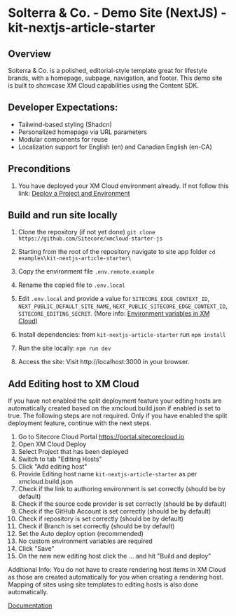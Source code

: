 # Solterra & Co. - Demo Site (NextJS) - kit-nextjs-article-starter

## Overview
Solterra & Co. is a polished, editorial-style template great for lifestyle brands, with a homepage, subpage, navigation, and footer. This demo site is built to showcase XM Cloud capabilities using the Content SDK.

## Developer Expectations:
* Tailwind-based styling (Shadcn)
* Personalized homepage via URL parameters
* Modular components for reuse
* Localization support for English (en) and Canadian English (en-CA)

## Preconditions
1. You have deployed your XM Cloud environment already. If not follow this link: [Deploy a Project and Environment](https://doc.sitecore.com/xmc/en/developers/xm-cloud/deploy-a-project-and-environment.html)

## Build and run site locally
1. Clone the repository (if not yet done) 
    ```git clone https://github.com/Sitecore/xmcloud-starter-js```
2. Starting from the root of the repository navigate to site app folder
    ```cd examples\kit-nextjs-article-starter\```
3. Copy the environment file ```.env.remote.example```
4. Rename the copied file to ```.env.local```
5. Edit ```.env.local``` and provide a value for ```SITECORE_EDGE_CONTEXT_ID```, ```NEXT_PUBLIC_DEFAULT_SITE_NAME```, ```NEXT_PUBLIC_SITECORE_EDGE_CONTEXT_ID```, ```SITECORE_EDITING_SECRET```. (More info: [Environment variables in XM Cloud](https://doc.sitecore.com/xmc/en/developers/xm-cloud/get-the-environment-variables-for-a-site.html))

6. Install dependencies:
   from ```kit-nextjs-article-starter``` run ```npm install```
7. Run the site locally: 
    ```npm run dev```
8. Access the site:
Visit http://localhost:3000 in your browser.

## Add Editing host to XM Cloud
If you have not enabled the split deployment feature your edting hosts are automatically created based on the xmcloud.build.json if enabled is set to true. The following steps are not required. Only if you have enabled the split deployment feature, continue with the next steps.

1. Go to Sitecore Cloud Portal https://portal.sitecorecloud.io
2. Open XM Cloud Deploy
3. Select Project that has been deployed
4. Switch to tab "Editing Hosts"
5. Click "Add editing host"
6. Provide Editing host name  ```kit-nextjs-article-starter``` as per xmcloud.build.json
7. Check if the link to authoring environment is set correctly (should be by default)
8.  Check if the source code provider is set correctly (should be by default)
9. Check if the GitHub Account is set correctly (should be by default)
10. Check if repository is set correctly (should be by default)
11. Check if Branch is set correctly (should be by default)
12. Set the Auto deploy option (recommended)
13. No custom environment variables are required
14. Click "Save"
15. On the new new editing host click the ... and hit "Build and deploy"

Additional Info: You do not have to create rendering host items in XM Cloud as those are created automatically for you when creating a rendering host. Mapping of sites using site templates to editing hosts is also done automatically.


[Documentation](https://doc.sitecore.com/xmc/en/developers/content-sdk/sitecore-content-sdk-for-xm-cloud.html)
